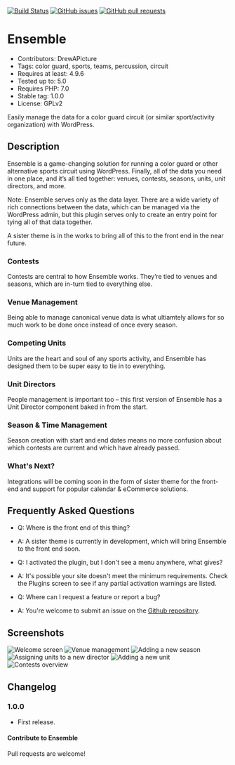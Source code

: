 [![Build Status](https://img.shields.io/travis/rust-lang/rust.svg)](https://travis-ci.org/DrewAPicture/ensemble)
[![GitHub issues](https://img.shields.io/github/issues/DrewAPicture/ensemble.svg)](https://github.com/DrewAPicture/ensemble/issues)
[![GitHub pull requests](https://img.shields.io/github/issues-pr/DrewAPicture/ensemble.svg)](https://github.com/DrewAPicture/ensemble/pulls)

# Ensemble

* Contributors: DrewAPicture
* Tags: color guard, sports, teams, percussion, circuit
* Requires at least: 4.9.6
* Tested up to: 5.0
* Requires PHP: 7.0
* Stable tag: 1.0.0
* License: GPLv2

Easily manage the data for a color guard circuit (or similar sport/activity organization) with WordPress.

## Description

Ensemble is a game-changing solution for running a color guard or other alternative sports circuit using WordPress. Finally, all of the data you need in one place, and it’s all tied together: venues, contests, seasons, units, unit directors, and more.

Note: Ensemble serves only as the data layer. There are a wide variety of rich connections between the data, which can be managed via the WordPress admin, but this plugin serves only to create an entry point for tying all of that data together.

A sister theme is in the works to bring all of this to the front end in the near future.

### Contests

Contests are central to how Ensemble works. They’re tied to venues and seasons, which are in-turn tied to everything else.

### Venue Management

Being able to manage canonical venue data is what ultiamtely allows for so much work to be done once instead of once every season.

### Competing Units

Units are the heart and soul of any sports activity, and Ensemble has designed them to be super easy to tie in to everything.

### Unit Directors

People management is important too – this first version of Ensemble has a Unit Director component baked in from the start.

### Season & Time Management

Season creation with start and end dates means no more confusion about which contests are current and which have already passed.

### What's Next?

Integrations will be coming soon in the form of sister theme for the front-end and support for popular calendar & eCommerce solutions.

## Frequently Asked Questions

* Q: Where is the front end of this thing?
* A: A sister theme is currently in development, which will bring Ensemble to the front end soon.

* Q: I activated the plugin, but I don't see a menu anywhere, what gives?
* A: It's possible your site doesn't meet the minimum requirements. Check the Plugins screen to see if any partial activation warnings are listed.

* Q: Where can I request a feature or report a bug?
* A: You\'re welcome to submit an issue on the [Github repository](https://github.com/DrewAPicture/ensemble/issues).

## Screenshots

![Welcome screen](https://cl.ly/3Y103B2n380Y/Screen%20Shot%202018-05-19%20at%2012.57.33%20PM.png)
![Venue management](https://cl.ly/1G3B2h2O1I1P/Screen%20Shot%202018-05-19%20at%201.32.37%20AM.png)
![Adding a new season](https://cl.ly/1F3c3f2r1t3r/Screen%20Shot%202018-05-19%20at%201.36.30%20AM.png)
![Assigning units to a new director](https://cl.ly/0F0920461E28/Screen%20Shot%202018-05-19%20at%201.50.46%20AM.png)
![Adding a new unit](https://cl.ly/3X0J1A2a0t0i/Screen%20Shot%202018-05-19%20at%201.50.01%20AM.png)
![Contests overview](https://cl.ly/0Z3w1s1v0m2E/Screen%20Shot%202018-05-19%20at%201.10.19%20PM.png)

## Changelog

### 1.0.0

* First release.

#### Contribute to Ensemble

Pull requests are welcome!
